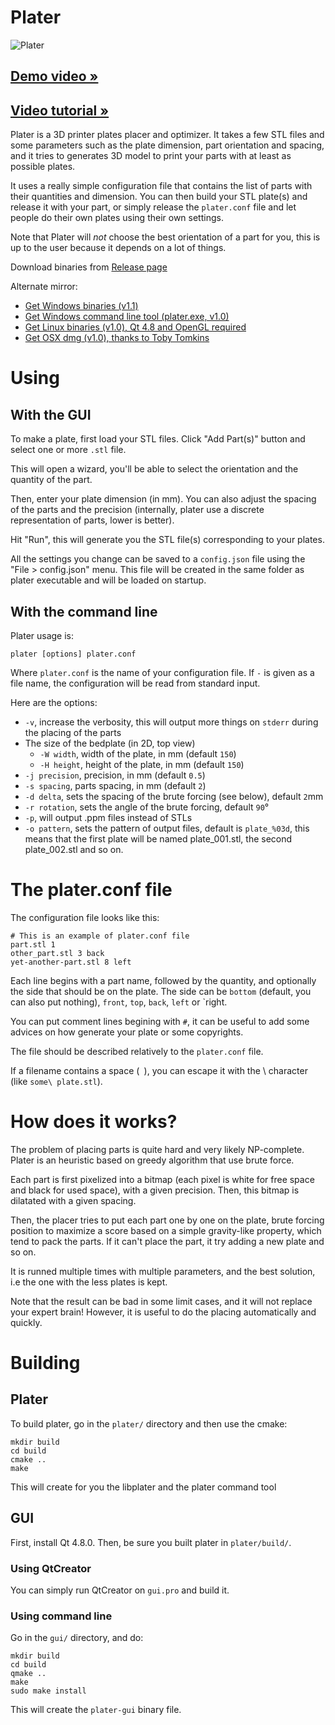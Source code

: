# Plater

![Plater](plater.jpg)

## [Demo video »](https://www.youtube.com/watch?v=WTK5fVQNPsI)

## [Video tutorial »](https://www.youtube.com/watch?v=_MwIhBSeAHM)

Plater is a 3D printer plates placer and optimizer. It takes a few STL files
and some parameters such as the plate dimension, part orientation and spacing,
and it tries to generates 3D model to print your parts with at least as possible
plates.

It uses a really simple configuration file that contains the list of parts with
their quantities and dimension. You can then build your STL plate(s) and release
it with your part, or simply release the `plater.conf` file and let people do
their own plates using their own settings.

Note that Plater will *not* choose the best orientation of a part for you, this is
up to the user because it depends on a lot of things.

Download binaries from [Release page](https://github.com/Rhoban/Plater/releases)

Alternate mirror:

* [Get Windows binaries (v1.1)](http://gregwar.com/plater/plater-win32-1.1.zip)
* [Get Windows command line tool (plater.exe, v1.0)](http://gregwar.com/plater/plater-win32-tool-1.0.zip)
* [Get Linux binaries (v1.0), Qt 4.8 and OpenGL required](http://gregwar.com/plater/plater-linux-1.0.zip)
* [Get OSX dmg (v1.0), thanks to Toby Tomkins](http://gregwar.com/plater/plater-osx-1.0.dmg)

# Using

## With the GUI

To make a plate, first load your STL files. Click "Add Part(s)" button and select
one or more `.stl` file.

This will open a wizard, you'll be able to select the orientation and the quantity
of the part.

Then, enter your plate dimension (in mm). You can also adjust the spacing of the
parts and the precision (internally, plater use a discrete representation of parts,
lower is better).

Hit "Run", this will generate you the STL file(s) corresponding to your plates.

All the settings you change can be saved to a `config.json` file using the
"File > config.json" menu. This file will be created in the same folder as
plater executable and will be loaded on startup.

## With the command line

Plater usage is:

```
plater [options] plater.conf
```

Where `plater.conf` is the name of your configuration file. If `-` is given as a
file name, the configuration will be read from standard input.

Here are the options:

* `-v`, increase the verbosity, this will output more things on `stderr` during
  the placing of the parts
* The size of the bedplate (in 2D, top view)
    * `-W width`, width of the plate, in mm (default `150`)
    * `-H height`, height of the plate, in mm (default `150`)
* `-j precision`, precision, in mm (default `0.5`)
* `-s spacing`, parts spacing, in mm (default `2`)
* `-d delta`, sets the spacing of the brute forcing (see below), default `2`mm
* `-r rotation`, sets the angle of the brute forcing, default `90`°
* `-p`, will output .ppm files instead of STLs
* `-o pattern`, sets the pattern of output files, default is `plate_%03d`, this
  means that the first plate will be named plate_001.stl, the second plate_002.stl
  and so on.

# The plater.conf file

The configuration file looks like this:

```
# This is an example of plater.conf file
part.stl 1
other_part.stl 3 back
yet-another-part.stl 8 left
```

Each line begins with a part name, followed by the quantity, and optionally the side
that should be on the plate. The side can be `bottom` (default, you can also put
nothing), `front`, `top`, `back`, `left` or `right.

You can put comment lines begining with `#`, it can be useful to add some advices
on how generate your plate or some copyrights.

The file should be described relatively to the `plater.conf` file.

If a filename contains a space (` `), you can escape it with the \ character (like 
`some\ plate.stl`).

# How does it works?

The problem of placing parts is quite hard and very likely NP-complete. Plater is
an heuristic based on greedy algorithm that use brute force.

Each part is first pixelized into a bitmap (each pixel is white for free space and 
black for used space), with a given precision. Then, this bitmap is dilatated with
a given spacing.

Then, the placer tries to put each part one by one on the plate, brute forcing
position to maximize a score based on a simple gravity-like property, which tend to
pack the parts. If it can't place the part, it try adding a new plate and so on.

It is runned multiple times with multiple parameters, and the best solution, i.e the
one with the less plates is kept.

Note that the result can be bad in some limit cases, and it will not replace your
expert brain! However, it is useful to do the placing automatically and quickly.

# Building

## Plater

To build plater, go in the `plater/` directory and then use the cmake:

```
mkdir build
cd build
cmake ..
make
```

This will create for you the libplater and the plater command tool

## GUI

First, install Qt 4.8.0. Then, be sure you built plater in `plater/build/`.

### Using QtCreator

You can simply run QtCreator on `gui.pro` and build it.

### Using command line

Go in the `gui/` directory, and do:

```
mkdir build
cd build
qmake ..
make
sudo make install
```

This will create the `plater-gui` binary file.
